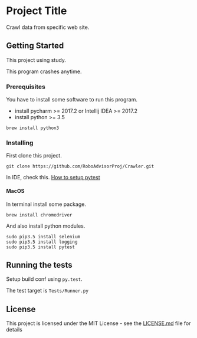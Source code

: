 # Project Title

Crawl data from specific web site.

## Getting Started

This project using study.

This program crashes anytime.

### Prerequisites

You have to install some software to run this program.

- install pycharm >= 2017.2 or Intellij IDEA >= 2017.2
- install python >= 3.5
```
brew install python3
```

### Installing

First clone this project.
```
git clone https://github.com/RoboAdvisorProj/Crawler.git
```

In IDE, check this.
[How to setup pytest](https://stackoverflow.com/questions/6397063/how-do-i-configure-pycharm-to-run-py-test-tests)

#### MacOS

In terminal install some package.

```
brew install chromedriver
```

And also install python modules.

```
sudo pip3.5 install selenium
sudo pip3.5 install logging
sudo pip3.5 install pytest
```

## Running the tests

Setup build conf using `py.test`.

The test target is `Tests/Runner.py`

## License

This project is licensed under the MIT License - see the [LICENSE.md](LICENSE.md) file for details
